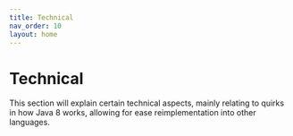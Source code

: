```yaml
---
title: Technical
nav_order: 10
layout: home
---
```


# Technical
This section will explain certain technical aspects, mainly relating to quirks in how Java 8 works, allowing for ease reimplementation into other languages.